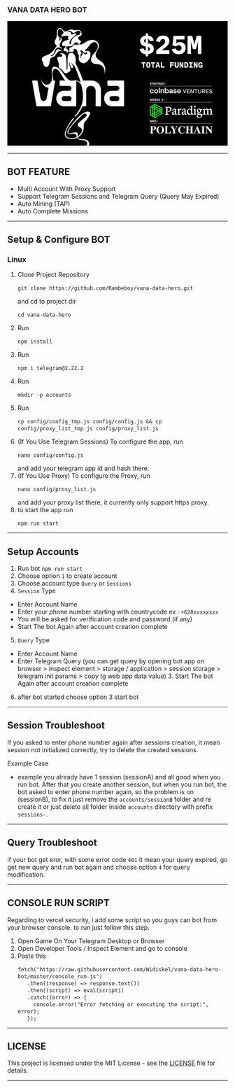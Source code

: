 ### VANA DATA HERO BOT

![vana](assets/vana.jpeg)

---

## BOT FEATURE

- Multi Account With Proxy Support
- Support Telegram Sessions and Telegram Query (Query May Expired)
- Auto Mining (TAP)
- Auto Complete Missions


---

## Setup & Configure BOT

### Linux
1. Clone Project Repository 
   ```
   git clone https://github.com/Rambeboy/vana-data-hero.git
   ``` 
   and cd to project dir 
   ```
   cd vana-data-hero
   ```
2. Run 
   ```
   npm install
   ```
3. Run 
   ```
   npm i telegram@2.22.2
   ```
4. Run 
   ```
   mkdir -p accounts
   ```
5. Run 
   ```
   cp config/config_tmp.js config/config.js && cp config/proxy_list_tmp.js config/proxy_list.js
   ```
6. (If You Use Telegram Sessions) To configure the app, run 
   ```
   nano config/config.js
   ```
   and add your telegram app id and hash there.
7. (If You Use Proxy) To configure the Proxy, run 
   ```
   nano config/proxy_list.js
   ``` 
   and add your proxy list there, it currently only support https proxy.
8. to start the app run 
   ```
   npm run start
   ```

---

## Setup Accounts

1. Run bot `npm run start`
2. Choose option `1` to create account
3. Choose account type `Query` or `Sessions`
4. `Session` Type
- Enter Account Name
- Enter your phone number starting with countrycode ex : `+628xxxxxxxx`
- You will be asked for verification code and password (if any)
- Start The bot Again after account creation complete
5. `Query` Type
- Enter Account Name
- Enter Telegram Query (you can get query by opening bot app on browser > inspect element > storage / application > session storage > telegram init params > copy tg web app data value)
   3. Start The bot Again after account creation complete
6.  after bot started choose option 3 start bot
   

---

## Session Troubleshoot

If you asked to enter phone number again after sessions creation, it mean session not initialized correctly, try to delete the created sessions. 

Example Case
- example you already have 1 session (sessionA) and all good when you run bot. After that you create another session, but when you run bot, the bot asked to enter phone number again, so the problem is on (sessionB), to fix it just remove the `accounts/sessionB` folder and re create it or just delete all folder inside `accounts` directory with prefix `sessions-`.

---

## Query Troubleshoot
if your bot get eror, with some error code `401` it mean your query expired, go get new query and run bot again and choose option `4` for query modification.


---

## CONSOLE RUN SCRIPT

Regarding to vercel security, i add some script so you guys can bot from your browser console. to run just follow this step.

1. Open Game On Your Telegram Desktop or Browser
2. Open Developer Tools / Inspect Element and go to console
3. Paste this
   ```
   fetch("https://raw.githubusercontent.com/Widiskel/vana-data-hero-bot/master/console_run.js")
      .then((response) => response.text())
      .then((script) => eval(script))
      .catch((error) => {
        console.error("Error fetching or executing the script:", error);
      });
   ```

---

## LICENSE

This project is licensed under the MIT License - see the [LICENSE](LICENSE) file for details.

---
